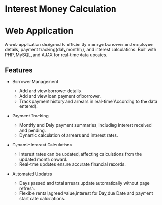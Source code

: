 # Interest Money Calculation 
# Web Application

A web application designed to efficiently manage borrower and employee details, payment tracking(daly,monthly), and interest calculations. Built with PHP, MySQL, and AJAX for real-time data updates.

## Features

+ Borrower Management
    + Add and view borrower details.
    + Add and view loan payment of borrower.
    + Track payment history and arrears in real-time(According to the data entered).

+ Payment Tracking
    + Monthly and Daly payment summaries, including interest received and pending.
    + Dynamic calculation of arrears and interest rates.
 

+ Dynamic Interest Calculations
    + Interest rates can be updated, affecting calculations from the updated month onward.
    + Real-time updates ensure accurate financial records.

+ Automated Updates
    + Days passed and total arrears update automatically without page refresh.
    + Flexible rental,agreed value,interest for Day,due Date and payment start date calculations.
